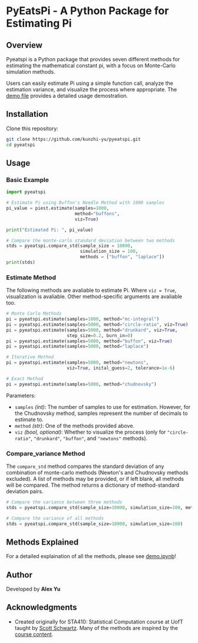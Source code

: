 # PyEatsPi - A Python Package for Estimating Pi

## Overview
Pyeatspi is a Python package that provides seven different methods for estimating the mathematical constant pi, with a focus on Monte-Carlo simulation methods.

Users can easily estimate Pi using a simple function call, analyze the estimation variance, and visualize the process where appropriate. The [demo file](demo.ipynb) provides a detailed usage demostration.

## Installation
Clone this repository:

```sh
git clone https://github.com/kunzhi-yu/pyeatspi.git
cd pyeatspi
```

## Usage

### Basic Example
```python
import pyeatspi

# Estimate Pi using Buffon's Needle Method with 1000 samples
pi_value = piest.estimate(samples=1000,
                          method="buffons",
                          viz=True)

print("Estimated Pi: ", pi_value)

# Compare the monte-carlo standard deviation between two methods
stds = pyeatspi.compare_std(sample_size = 10000, 
                            simulation_size = 100, 
                            methods = ["buffon", "laplace"])
print(stds)
```

### Estimate Method

The following methods are avaliable to estimate Pi. Where `viz = True`, visualization is avaliable. Other method-specific arguments are avaliable too.
```python
# Monte Carlo Methods
pi = pyeatspi.estimate(samples=1000, method="mc-integral")
pi = pyeatspi.estimate(samples=5000, method="circle-ratio", viz=True)
pi = pyeatspi.estimate(samples=5000, method="drunkard", viz=True,
                       step_size=0.2, burn_in=0)
pi = pyeatspi.estimate(samples=5000, method="buffon", viz=True)
pi = pyeatspi.estimate(samples=5000, method="laplace")

# Iterative Method
pi = pyeatspi.estimate(samples=5000, method="newtons", 
                       viz=True, inital_guess=2, tolerance=1e-6)

# Exact Method
pi = pyeatspi.estimate(samples=5000, method="chudnovsky")
```

Parameters:
- `samples` *(int)*: The number of samples to use for estimation. However, for the Chudnovsky method, samples represent the number of decimals to estimate to.
- `method` *(str)*: One of the methods provided above.
- `viz` *(bool, optional)*: Whether to visualize the process (only for `"circle-ratio"`, `"drunkard"`, `"buffon"`, and `"newtons"` methods).

### Compare_variance Method

The `compare_std` method compares the standard deviation of any combination of monte-carlo methods (Newton's and Chudnovsky methods excluded). A list of methods may be provided, or if left blank, all methods will be compared. The method returns a dictionary of method-standard deviation pairs.

```python
# Compare the variance between three methods
stds = pyeatspi.compare_std(sample_size=10000, simulation_size=100, methods=["buffon", "laplace", "drunkard"])

# Compare the variance of all methods
stds = pyeatspi.compare_std(sample_size=10000, simulation_size=100)
```

## Methods Explained

For a detailed explaination of all the methods, please see [demo.ipynb](demo.ipynb)!

## Author
Developed by **Alex Yu**

## Acknowledgments
- Created originally for STA410: Statistical Computation course at UofT taught by [Scott Schwartz](https://github.com/pointOfive/). Many of the methods are inspired by the [course content](https://github.com/pointOfive/STA410_tenfouroverandout).
